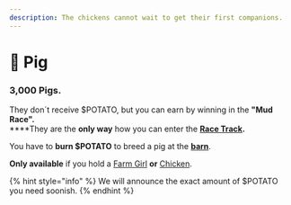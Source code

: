 ```yaml
---
description: The chickens cannot wait to get their first companions.
---
```


# 🐷 Pig

### 3,000 Pigs.

They don´t receive $POTATO, but you can earn by winning in the **"Mud Race".**\
****They are the **only way** how you can enter the [**Race Track**](broken-reference)**.**

You have to **burn $POTATO** to breed a pig at the [**barn**](../../locations/barn.md).

**Only available** if you hold a [Farm Girl](broken-reference) **or** [Chicken](broken-reference).

{% hint style="info" %}
We will announce the exact amount of $POTATO you need soonish.
{% endhint %}
